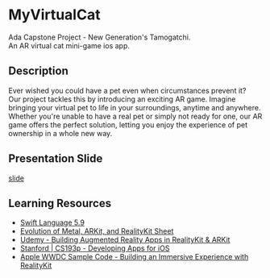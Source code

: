 # MyVirtualCat
Ada Capstone Project - New Generation's Tamogatchi.<br>
An AR virtual cat mini-game ios app.

## Description
Ever wished you could have a pet even when circumstances prevent it? <br>
Our project tackles this by introducing an exciting AR game. Imagine bringing your virtual pet to life in your surroundings, anytime and anywhere. Whether you're unable to have a real pet or simply not ready for one, our AR game offers the perfect solution, letting you enjoy the experience of pet ownership in a whole new way.

## Presentation Slide
[slide](https://www.canva.com/design/DAFr3ukWc1M/f-g3pJVDZKQLb7tBuVTQKQ/view?utm_content=DAFr3ukWc1M&utm_campaign=designshare&utm_medium=link&utm_source=publishsharelink)

## Learning Resources
  - [Swift Language 5.9 ](https://docs.swift.org/swift-book/documentation/the-swift-programming-language)
  - [Evolution of Metal, ARKit, and RealityKit Sheet](https://github.com/ynagatomo/evolution-Metal-ARKit-RealityKit-sheet)
  - [Udemy - Building Augmented Reality Apps in RealityKit & ARKit](https://www.udemy.com/course/building-augmented-reality-apps-in-realitykit-arkit/?utm_source=adwords&utm_medium=udemyads&utm_campaign=iOSDevelopment_v.PROF_la.EN_cc.US_ti.6292&utm_content=deal4584&utm_term=_._ag_82041647644_._ad_532070233830_._kw__._de_c_._dm__._pl__._ti_dsa-774930028289_._li_9033320_._pd__._&matchtype=&gclid=Cj0KCQjwiIOmBhDjARIsAP6YhSXlytl5SavyV_AX3SJe7oOxzieEC9mXwdN1ILjQLgb-zcU8ManqnLkaAtYJEALw_wcB)
  - [Stanford | CS193p - Developing Apps for iOS](https://cs193p.sites.stanford.edu/)
  - [Apple WWDC Sample Code - Building an Immersive Experience with RealityKit](https://developer.apple.com/documentation/realitykit/building_an_immersive_experience_with_realitykit)
